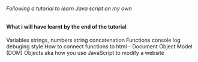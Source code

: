 ###### Following a tutorial to learn Java script on my own

#### What i will have learnt by the end of the tutorial
Variables
strings, numbers
string concatenation
Functions
console log debuging style
How to connect functions to html - Document Object Model (DOM)
Objects aka how you use JavaScript to modify a website

